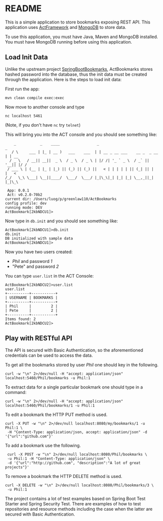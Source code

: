 # README

This is a simple application to store bookmarks exposing REST API. 
This application uses [ActFramework](https://github.com/actframework/actframework)
and [MongoDB](mongodb.org) to store data.

To use this application, you must have Java, Maven and MongoDB installed.
You must have MongoDB running before using this application. 

## Load Init Data

Unlike the upstream project [SpringBootBookmarks](https://github.com/javaeeeee/SpringBootBookmarks), 
ActBookmarks stores hashed password into the database, thus the init 
data must be created through the application. Here is the steps to load
init data:

First run the app:

```
mvn clean compile exec:exec
```

Now move to another console and type

```
nc localhost 5461
```
(Note, if you don't have `nc` try `telnet`)

This will bring you into the ACT console and you should see something like:

```
    _           _    ____                 _                             _
   / \     ___ | |_ | __ )   ___    ___  | | __ _ __ ___    __ _  _ __ | | __
  / _ \   / __|| __||  _ \  / _ \  / _ \ | |/ /| '_ ` _ \  / _` || '__|| |/ /
 / ___ \ | (__ | |_ | |_) || (_) || (_) ||   < | | | | | || (_| || |   |   <
/_/   \_\ \___| \__||____/  \___/  \___/ |_|\_\|_| |_| |_| \__,_||_|   |_|\_\

 App: 0.0.1
 Act: v0.2.0-70b2
current dir: /Users/luog/p/greenlaw110/ActBookmarks
config profile: dev
running mode: DEV
ActBookmark[2kbNDCU1]>
```

Now type in `db.init` and you should see something like:

```
ActBookmark[2kbNDCU1]>db.init
db.init
DB initialized with sample data
ActBookmark[2kbNDCU1]>
```

Now you have two users created: 

* *Phil* and password *1*
* "Pete" and password *2*

You can type `user.list` in the ACT Console:

```
ActBookmark[2kbNDCU2]>user.list
user.list
+----------+-----------+
| USERNAME | BOOKMARKS |
+----------+-----------+
| Phil     |         2 |
| Pete     |         2 |
+----------+-----------+
Items found: 2
ActBookmark[2kbNDCU2]>
```

## Play with RESTful API

The API is secured with Basic Authentication, so the aforementioned credentials 
can be used to access the data.

To get all the bookmarks stored by user *Phil* one should key in the following.

~~~~
curl -w "\n" 2>/dev/null -H "accept: application/json" localhost:5460/Phil/bookmarks -u Phil:1
~~~~

To extract data for a single particular bookmark one should type in a command:

~~~~
curl -w "\n" 2>/dev/null -H "accept: application/json" localhost:5460/Phil/bookmarks/1 -u Phil:1
~~~~

To edit a bookmark the HTTP PUT method is used.

~~~~
curl -X PUT -w "\n" 2>/dev/null localhost:8080/my/bookmarks/1 -u Phil:1 \
 -H "Content-Type: application/json, accept: application/json" -d '{"url":"github.com"}'
~~~~

To add a bookmark use the following.

~~~~
 curl -X POST -w "\n" 2>/dev/null localhost:8080/Phil/bookmarks \
 -u Phil:1 -H "Content-Type: application/json" \
 -d '{"url":"http://github.com", "description":"A lot of great projects"}'
~~~~

To remove a bookmark the HTTP DELETE method is used.

~~~~
curl -X DELETE -w "\n" 2>/dev/null localhost:8080/Phil/bookmarks/3 \
 -u Phil:1
~~~~

The project contains a lot of test examples based on Spring Boot Test Starter
and Spring Security Test. There are examples of how to test repositories and 
resource methods including the case when the latter are secured with Basic
Authentication.